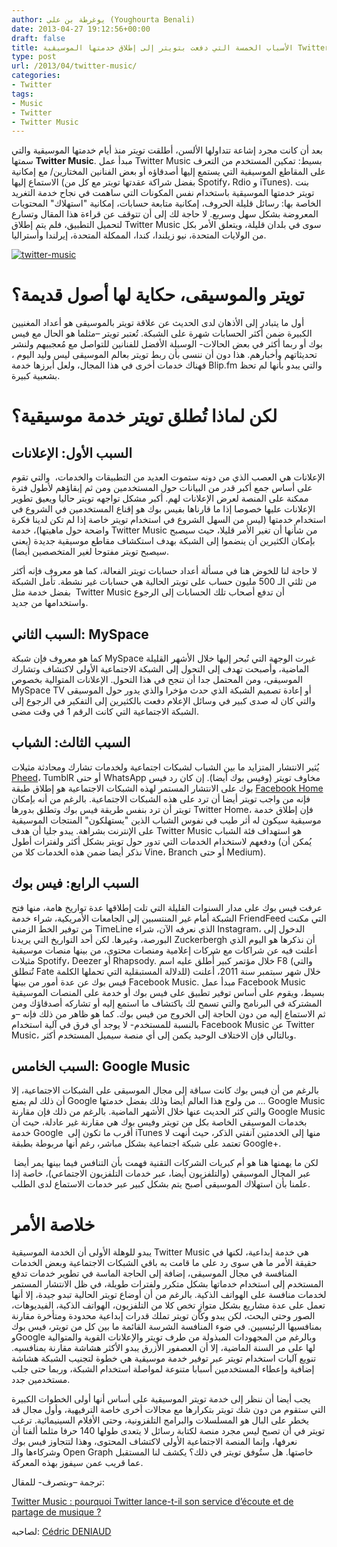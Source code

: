 ```yaml
---
author: يوغرطة بن علي (Youghourta Benali)
date: 2013-04-27 19:12:56+00:00
draft: false
title: الأسباب الخمسة التي دفعت بتويتر إلى إطلاق خدمتها الموسيقية Twitter Music
type: post
url: /2013/04/twitter-music/
categories:
- Twitter
tags:
- Music
- Twitter
- Twitter Music
---
```


بعد أن كانت مجرد إشاعة تتداولها الألسن، أطلقت تويتر منذ أيام خدمتها الموسيقية والتي سمتها **Twitter Music**. مبدأ عمل Twitter Music بسيط: تمكين المستخدم من التعرف على المقاطع الموسيقية التي يستمع إليها أصدقاؤه أو بعض الفنانين المختارين/ مع إمكانية الاستماع إليها (بفضل شراكة عقدتها تويتر مع كل من Spotify، Rdio و iTunes). بنت تويتر خدمتها الموسيقية باستخدام نفس المكونات التي ساهمت في نجاح خدمة التغريد الخاصة بها: رسائل قليلة الحروف، إمكانية متابعة حسابات، إمكانية "استهلاك" المحتويات المعروضة بشكل سهل وسريع. لا حاجة لك إلى أن تتوقف عن قراءة هذا المقال وتسارع لتحميل التطبيق، فلم يتم إطلاق Twitter Music سوى في بلدان قليلة، ويتعلق الأمر بكل من الولايات المتحدة، نيو زيلندا، كندا، الممكلة المتحدة، إيرلندا وأستراليا.




[![twitter-music](http://socialmedia4arab.com/wp-content/uploads/2013/04/twitter-music.jpg)
](http://socialmedia4arab.com/wp-content/uploads/2013/04/twitter-music.jpg)





# تويتر والموسيقى، حكاية لها أصول قديمة؟




أول ما يتبادر إلى الأذهان لدى الحديث عن علاقة تويتر بالموسيقى هو أعداد المغنيين الكبيرة ضمن أكثر الحسابات شهرة على الشبكة. تُعتبر تويتر –مثلما هو الحال مع فيس بوك أو ربما أكثر في بعض الحالات- الوسيلة الأفضل للفنانين للتواصل مع مُعجبيهم ولنشر تحديثاتهم وأخبارهم. هذا دون أن ننسى بأن ربط تويتر بعالم الموسيقى ليس وليد اليوم ، فهناك خدمات أخرى في هذا المجال، ولعل أبرزها خدمة Blip.fm والتي يبدو بأنها لم تحظ بشعبية كبيرة.





# لكن لماذا تُطلق تويتر خدمة موسيقية؟


<!-- more -->


## السبب الأول: الإعلانات




الإعلانات هي العصب الذي من دونه ستموت العديد من التطبيقات والخدمات،  والتي تقوم على أساس جمع أكبر قدر من البيانات حول المستخدمين ومن ثم إبقاؤهم لأطول فترة ممكنة على المنصة لعرض الإعلانات لهم. أكبر مشكل تواجهه تويتر حاليا ويعيق تطوير الإعلانات عليها خصوصا إذا ما قارناها بفيس بوك هو إقناع المستخدمين في الشروع في استخدام خدمتها (ليس من السهل الشروع في استخدام تويتر خاصة إذا لم تكن لدينا فكرة واضحة حول ماهيتها)، خدمة Twitter Music من شأنها أن تغير الأمر قليلا، حيث سيصبح بإمكان الكثيرين أن ينضموا إلى الشبكة بهدف استكشاف مقاطع موسيقية جديدة (يعني سيصبح تويتر مفتوحا لغير المتخصصين أيضا).




لا حاجة لنا للخوض هنا في مسألة أعداد حسابات تويتر الفعالة، كما هو معروف فإنه أكثر من ثلثي الـ 500 مليون حساب على تويتر الحالية هي حسابات غير نشطة. تأمل الشبكة  بفضل خدمة مثل Twitter Music أن تدفع أصحاب تلك الحسابات إلى الرجوع واستخدامها من جديد.





## السبب الثاني: MySpace




كما هو معروف فإن شبكة MySpace غيرت الوجهة التي تُبحر إليها خلال الأشهر القليلة الماضية، وأصبحت تهدف إلى التحول إلى الشبكة الاجتماعية الأولى لاكتشاف وتشارك الموسيقى، ومن المحتمل جدا أن تنجح في هذا التحول. الإعلانات المتوالية بخصوص MySpace TV أو إعادة تصميم الشبكة الذي حدث مؤخرا والذي يدور حول الموسيقى  والتي كان له صدى كبير في وسائل الإعلام دفعت بالكثيرين إلى التفكير في الرجوع إلى الشبكة الاجتماعية التي كانت الرقم 1 في وقت مضى.





## السبب الثالث: الشباب




يُثير الانتشار المتزايد ما بين الشباب لشبكات اجتماعية ولخدمات تشارك ومحادثة مثيلات [Pheed](https://www.it-scoop.com/2012/10/pheed/)، TumblR أو حتى WhatsApp مخاوف تويتر (وفيس بوك أيضا). إن كان رد فيس بوك على الانتشار المستمر لهذه الشبكات الاجتماعية هو إطلاق طبقة [Facebook Home](https://www.it-scoop.com/2013/04/facebook-home-android/) فإنه من واجب تويتر أيضا أن ترد على هذه الشبكات الاجتماعية. بالرغم من أنه بإمكان تويتر أن ترد بنفس طريقة فيس بوك وتطلق بدورها Twitter Home، فإن إطلاق خدمة موسيقية سيكون له أثر طيب في نفوس الشباب الذين "يستهلكون" المنتجات الموسيقية على الإنترنت بشراهة. يبدو جليا أن هدف Twitter Music هو استهداف فئة الشباب ودفعهم لاستخدام الخدمات التي تدور حول تويتر بشكل أكثر ولفترات أطول (يُمكن أن نذكر أيضا ضمن هذه الخدمات كلا من Vine، Branch أو حتى Medium).





## السبب الرابع: فيس بوك




عرفت فيس بوك على مدار السنوات القليلة التي تلت إطلاقها عدة تواريخ هامة، منها فتح الشبكة أمام غير المنتسبين إلى الجامعات الأمريكية، شراء خدمة FriendFeed التي مكنت من توفير الخط الزمني TimeLine الذي نعرفه الآن، شراء Instagram، الدخول إلى البورصة، وغيرها. لكن أحد التواريخ التي يريدنا Zuckerbergh أن نذكرها هو اليوم الذي أعلنت فيه عن شراكات مع شركات إعلامية ومنصات محتوى، من بينها منصات موسيقية مثيلات Spotify، Deezer أو Rhapsody. خلال مؤتمر كبير أُطلق عليه اسم F8 (والتي تُنطلق Fate للدلالة المستبقلية التي تحملها الكلمة) خلال شهر سبتمبر سنة 2011، أعلنت فيس بوك عن عدة أمور من بينها Facebook Music. مبدأ عمل Facebook Music بسيط، ويقوم على أساس توفير تطبيق على فيس بوك أو خدمة على المنصات الموسيقية المشتركة في البرنامج والتي تسمح لك باكتشاف ما استمع إليه أو تشاركه أصدقاؤك ومن ثم الاستماع إليه من دون الحاجة إلى الخروج من فيس بوك. كما هو ظاهر من ذلك فإنه –و بالنسبة للمستخدم- لا يوجد أي فرق في آلية استخدام Facebook Music عن Twitter Music، وبالتالي فإن الاختلاف الوحيد يكمن إلى أي منصة سيميل المستخدم أكثر.





## السبب الخامس: Google Music




بالرغم من أن فيس بوك كانت سباقة إلى مجال الموسيقى على الشبكات الاجتماعية، إلا أن ذلك لم يمنع Google من ولوج هذا العالم أيضا وذلك بفضل خدمتها ... Google Music والتي كثر الحديث عنها خلال الأشهر الماضية. بالرغم من ذلك فإن مقارنة Google Music بخدمات الموسيقى الخاصة بكل من تويتر وفيس بوك هي مقارنة غير عادلة، حيث أن خدمة Google  أقرب ما تكون إلى iTunes منها إلى الخدمتين آنفتي الذكر، حيث أنهت لا تعتمد على شبكة اجتماعية بشكل مباشر، رغم أنها مربوطة بطبقة Google+.




 لكن ما يهمنها هنا هو أم كبريات الشركات التقنية فهمت بأن التنافس فيما بينها يمر أيضا عبر المجال الموسيقي (والتلفزيون أيضا، عبر خدمات التلفزيون الاجتماعي)، خاصة إذا علمنا بأن استهلاك الموسيقى أصبح يتم بشكل كبير عبر خدمات الاستماع لدى الطلب.





# خلاصة الأمر




يبدو للوهلة الأولى أن الخدمة الموسيقية Twitter Music هي خدمة إبداعية، لكنها في حقيقة الأمر ما هي سوى رد على ما قامت به باقي الشبكات الاجتماعية وبعض الخدمات المنافسة في مجال الموسيقى، إضافة إلى الحاجة الماسة في تطوير خدمات تدفع المستخدم إلى استخدام خدماتها بشكل متكرر ولفترات طويلة، في ظل الانتشار المستمر لخدمات منافسة على الهواتف الذكية. بالرغم من أن أوضاع تويتر الحالية تبدو جيدة، إلا أنها تعمل على عدة مشاريع بشكل متوازٍ تخص كلا من التلفزيون، الهواتف الذكية، الفيديوهات، الصور وحتى البحث، لكن يبدو وكأن تويتر تملك قدرات إبداعية محدودة ومتأخرة مقارنة بمنافسيها الرئيسيين. في ضوء المنافسة الشرسة القائمة ما بين كل من تويتر، فيس بوك وGoogle وبالرغم من المجهودات المبذولة من طرف تويتر والإعلانات القوية والمتوالية لها على مر السنة الماضية، إلا أن العصفور الأزرق يبدو الأكثر هشاشة مقارنة بمنافسيه. تنويع آليات استخدام تويتر عبر توفير خدمة موسيقية هي خطوة لتجنيب الشبكة هشاشة إضافية وإعطاء المستخدمين أسبابا متنوعة لمواصلة استخدام الشبكة، وربما حتى جلب مستخدمين جدد.




يجب أيضا أن ننظر إلى خدمة تويتر الموسيقية على أساس أنها أولى الخطوات الكبيرة التي ستقوم من دون شك تويتر بتكرارها مع مجالات أخرى خاصة الترفيهية، وأول مجال قد يخطر على البال هو المسلسلات والبرامج التلفزونية، وحتى الأفلام السينيمائية. ترغب تويتر في أن تصبح ليس مجرد منصة لكتابة رسائل لا يتعدى طولها 140 حرفا مثلما ألفنا أن نعرفها، وإنما المنصة الاجتماعية الأولى لاكتشاف المحتوى، وهذا لتتجاوز فيس بوك وشركاءها والـ Open Graph خاصتها. هل ستُوفق تويتر في ذلك؟ يكشف لنا المستقبل عما قريب عمن سيفوز بهذه المعركة.




ترجمة –وبتصرف- للمقال:




[Twitter Music : pourquoi Twitter lance-t-il son service d’écoute et de partage de musique ?](http://www.mediassociaux.fr/2013/04/22/pourquoi-twitter-lance-t-il-son-service-de-musique-twitter-music/)




لصاحبه: [Cédric DENIAUD](https://twitter.com/cdeniaud)
